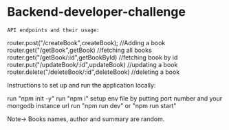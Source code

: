 # Backend-developer-challenge
    API endpoints and their usage:

router.post("/createBook",createBook);       //Adding a book
router.get("/getBook",getBook)               //fetching all books
router.get("/getBook/:id",getBookById)       //fetching book by id
router.put("/updateBook/:id",updateBook)     //updating a book
router.delete("/deleteBook/:id",deleteBook)  //deleting a book

Instructions to set up and run the application locally:

run "npm init -y"
run "npm i"
setup env file by putting port number and your mongodb instance url
run "npm run dev" or "npm run start"


Note-> Books names, author and summary are random.
